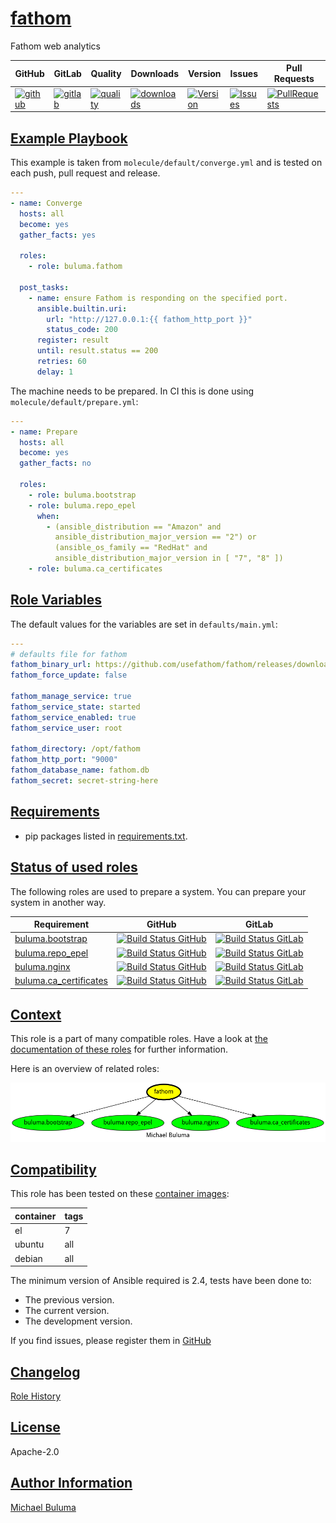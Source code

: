 # [fathom](#fathom)

Fathom web analytics

|GitHub|GitLab|Quality|Downloads|Version|Issues|Pull Requests|
|------|------|-------|---------|-------|------|-------------|
|[![github](https://github.com/buluma/ansible-role-fathom/workflows/Ansible%20Molecule/badge.svg)](https://github.com/buluma/ansible-role-fathom/actions)|[![gitlab](https://gitlab.com/buluma/ansible-role-fathom/badges/master/pipeline.svg)](https://gitlab.com/buluma/ansible-role-fathom)|[![quality](https://img.shields.io/ansible/quality/54560)](https://galaxy.ansible.com/buluma/fathom)|[![downloads](https://img.shields.io/ansible/role/d/54560)](https://galaxy.ansible.com/buluma/fathom)|[![Version](https://img.shields.io/github/release/buluma/ansible-role-fathom.svg)](https://github.com/buluma/ansible-role-fathom/releases/)|[![Issues](https://img.shields.io/github/issues/buluma/ansible-role-fathom.svg)](https://github.com/buluma/ansible-role-fathom/issues/)|[![PullRequests](https://img.shields.io/github/issues-pr-closed-raw/buluma/ansible-role-fathom.svg)](https://github.com/buluma/ansible-role-fathom/pulls/)|

## [Example Playbook](#example-playbook)

This example is taken from `molecule/default/converge.yml` and is tested on each push, pull request and release.
```yaml
---
- name: Converge
  hosts: all
  become: yes
  gather_facts: yes

  roles:
    - role: buluma.fathom

  post_tasks:
    - name: ensure Fathom is responding on the specified port.
      ansible.builtin.uri:
        url: "http://127.0.0.1:{{ fathom_http_port }}"
        status_code: 200
      register: result
      until: result.status == 200
      retries: 60
      delay: 1
```

The machine needs to be prepared. In CI this is done using `molecule/default/prepare.yml`:
```yaml
---
- name: Prepare
  hosts: all
  become: yes
  gather_facts: no

  roles:
    - role: buluma.bootstrap
    - role: buluma.repo_epel
      when:
        - (ansible_distribution == "Amazon" and
          ansible_distribution_major_version == "2") or
          (ansible_os_family == "RedHat" and
          ansible_distribution_major_version in [ "7", "8" ])
    - role: buluma.ca_certificates
```


## [Role Variables](#role-variables)

The default values for the variables are set in `defaults/main.yml`:
```yaml
---
# defaults file for fathom
fathom_binary_url: https://github.com/usefathom/fathom/releases/download/v1.2.1/fathom_1.2.1_linux_amd64.tar.gz
fathom_force_update: false

fathom_manage_service: true
fathom_service_state: started
fathom_service_enabled: true
fathom_service_user: root

fathom_directory: /opt/fathom
fathom_http_port: "9000"
fathom_database_name: fathom.db
fathom_secret: secret-string-here
```

## [Requirements](#requirements)

- pip packages listed in [requirements.txt](https://github.com/buluma/ansible-role-fathom/blob/main/requirements.txt).

## [Status of used roles](#status-of-requirements)

The following roles are used to prepare a system. You can prepare your system in another way.

| Requirement | GitHub | GitLab |
|-------------|--------|--------|
|[buluma.bootstrap](https://galaxy.ansible.com/buluma/bootstrap)|[![Build Status GitHub](https://github.com/buluma/ansible-role-bootstrap/workflows/Ansible%20Molecule/badge.svg)](https://github.com/buluma/ansible-role-bootstrap/actions)|[![Build Status GitLab ](https://gitlab.com/buluma/ansible-role-bootstrap/badges/main/pipeline.svg)](https://gitlab.com/buluma/ansible-role-bootstrap)|
|[buluma.repo_epel](https://galaxy.ansible.com/buluma/repo_epel)|[![Build Status GitHub](https://github.com/buluma/ansible-role-repo_epel/workflows/Ansible%20Molecule/badge.svg)](https://github.com/buluma/ansible-role-repo_epel/actions)|[![Build Status GitLab ](https://gitlab.com/buluma/ansible-role-repo_epel/badges/main/pipeline.svg)](https://gitlab.com/buluma/ansible-role-repo_epel)|
|[buluma.nginx](https://galaxy.ansible.com/buluma/nginx)|[![Build Status GitHub](https://github.com/buluma/ansible-role-nginx/workflows/Ansible%20Molecule/badge.svg)](https://github.com/buluma/ansible-role-nginx/actions)|[![Build Status GitLab ](https://gitlab.com/buluma/ansible-role-nginx/badges/master/pipeline.svg)](https://gitlab.com/buluma/ansible-role-nginx)|
|[buluma.ca_certificates](https://galaxy.ansible.com/buluma/ca_certificates)|[![Build Status GitHub](https://github.com/buluma/ansible-role-ca_certificates/workflows/Ansible%20Molecule/badge.svg)](https://github.com/buluma/ansible-role-ca_certificates/actions)|[![Build Status GitLab ](https://gitlab.com/buluma/ansible-role-ca_certificates/badges/main/pipeline.svg)](https://gitlab.com/buluma/ansible-role-ca_certificates)|

## [Context](#context)

This role is a part of many compatible roles. Have a look at [the documentation of these roles](https://buluma.github.io/) for further information.

Here is an overview of related roles:

![dependencies](https://raw.githubusercontent.com/buluma/ansible-role-fathom/png/requirements.png "Dependencies")

## [Compatibility](#compatibility)

This role has been tested on these [container images](https://hub.docker.com/u/buluma):

|container|tags|
|---------|----|
|el|7|
|ubuntu|all|
|debian|all|

The minimum version of Ansible required is 2.4, tests have been done to:

- The previous version.
- The current version.
- The development version.



If you find issues, please register them in [GitHub](https://github.com/buluma/ansible-role-fathom/issues)

## [Changelog](#changelog)

[Role History](https://github.com/buluma/ansible-role-fathom/blob/master/CHANGELOG.md)

## [License](#license)

Apache-2.0

## [Author Information](#author-information)

[Michael Buluma](https://buluma.github.io/)
